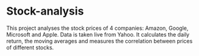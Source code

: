# Stock-analysis
This project analyses the stock prices of 4 companies: Amazon, Google, Microsoft and Apple. Data is taken live from Yahoo. It calculates the daily return, the moving averages and measures the correlation between prices of different stocks. 
